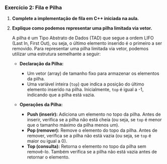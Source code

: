 ### Exercício 2: **Fila e Pilha**

1. **Complete a implementação de fila em C++ iniciada na aula.**

2. **Explique como podemos representar uma pilha limitada via vetor.**

    A pilha é um Tipo Abstrato de Dados (TAD) que segue a ordem LIFO (Last In, First Out), ou seja, o último elemento inserido é o primeiro a ser removido. Para representar uma pilha limitada via vetor, podemos utilizar uma estrutura semelhante a seguir:

    - **Declaração da Pilha:**
        - Um vetor (array) de tamanho fixo para armazenar os elementos da pilha.
        - Uma variável inteira (`top`) que indica a posição do último elemento inserido na pilha. Inicialmente, `top` é igual a -1, indicando que a pilha está vazia.

    - **Operações da Pilha:**
        - **Push (inserir):** Adiciona um elemento no topo da pilha. Antes de inserir, verifica se a pilha não está cheia (ou seja, se `top` é menor que o tamanho máximo da pilha menos um).
        - **Pop (remover):** Remove o elemento do topo da pilha. Antes de remover, verifica se a pilha não está vazia (ou seja, se `top` é maior ou igual a 0).
        - **Top (consulta):** Retorna o elemento no topo da pilha sem removê-lo. Também verifica se a pilha não está vazia antes de retornar o elemento.

